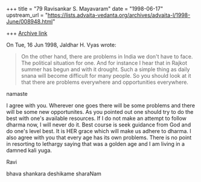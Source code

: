 +++
title = "79 Ravisankar S. Mayavaram"
date = "1998-06-17"
upstream_url = "https://lists.advaita-vedanta.org/archives/advaita-l/1998-June/008948.html"

+++
[Archive link](https://lists.advaita-vedanta.org/archives/advaita-l/1998-June/008948.html)

On Tue, 16 Jun 1998, Jaldhar H. Vyas wrote:
>
> On the other hand, there are problems in India we don't have to face.  The
> political situation for one.  And for instance I hear that in Rajkot
> summer has begun and with it drought. Such a simple thing as daily snana
> will become difficult for many people.  So you should look at it that
> there are problems everywhere and opportunities everywhere.
>


namaste

I agree with you. Wherever one goes there will be some problems and there
will be some new opportunites. As you pointed out one should try to do the
best with one's available resources. If I do not make an attempt to follow
dharma now, I will never do it.  Best course is seek guidance from God
and  do one's level best. It is HER grace which will make us adhere to
dharma.  I also agree with you that every age has its own problems. There
is no point in resorting to lethargy saying that was a golden age and I am
living in a damned kali yuga.


Ravi

bhava shankara deshikame sharaNam

